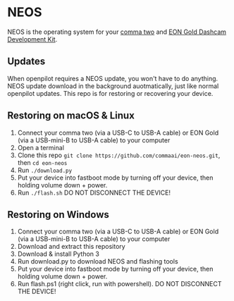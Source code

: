 NEOS
======

NEOS is the operating system for your [comma two](https://comma.ai/shop/products/comma-two-devkit) and [EON Gold Dashcam Development Kit](https://comma.ai/shop/products/eon-gold-dashcam-devkit).

Updates
------

When openpilot requires a NEOS update, you won't have to do anything. NEOS update download in the background auotmatically, just like normal openpilot updates. This repo is for restoring or recovering your device.

Restoring on macOS & Linux
------

1. Connect your comma two (via a USB-C to USB-A cable) or EON Gold (via a USB-mini-B to USB-A cable) to your computer
2. Open a terminal
3. Clone this repo `git clone https://github.com/commaai/eon-neos.git`, then `cd eon-neos`
4. Run `./download.py`
5. Put your device into fastboot mode by turning off your device, then holding volume down + power.
6. Run `./flash.sh` DO NOT DISCONNECT THE DEVICE!

Restoring on Windows
------
1. Connect your comma two (via a USB-C to USB-A cable) or EON Gold (via a USB-mini-B to USB-A cable) to your computer
2. Download and extract this repository
3. Download & install Python 3
4. Run download.py to download NEOS and flashing tools
5. Put your device into fastboot mode by turning off your device, then holding volume down + power.
6. Run flash.ps1 (right click, run with powershell). DO NOT DISCONNECT THE DEVICE!
